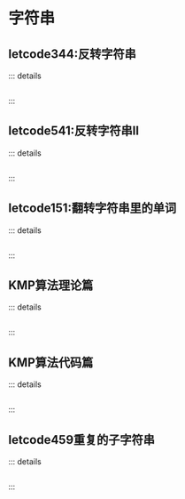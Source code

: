# 字符串

## letcode344:反转字符串

::: details

```js

```

:::

## letcode541:反转字符串II

::: details

```js

```

:::

## letcode151:翻转字符串里的单词

::: details

```js

```

:::

## KMP算法理论篇

::: details

```js

```

:::

## KMP算法代码篇

::: details

```js

```

:::

## letcode459重复的子字符串

::: details

```js

```

:::

